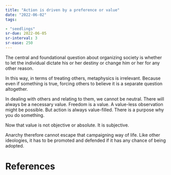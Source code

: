 ```yaml
---
title: "Action is driven by a preference or value"
date: "2022-06-02"
tags:

- "seedlings"
sr-due: 2022-06-05
sr-interval: 3
sr-ease: 250
---
```


The central and foundational question about organizing society is whether to let the individual dictate his or her destiny or change him or her for any other reason.

In this way, in terms of treating others, metaphysics is irrelevant. Because even if something is true, forcing others to believe it is a separate question altogether.

In dealing with others and relating to them, we cannot be neutral. There will always be a necessary value. Freedom is a value. A value-less observation might be possible. But action is always value-filled. There is a purpose why you do something.

Now that value is not objective or absolute. It is subjective.

Anarchy therefore cannot escape that campaigning way of life. Like other ideologies, it has to be promoted and defended if it has any chance of being adopted.

# References